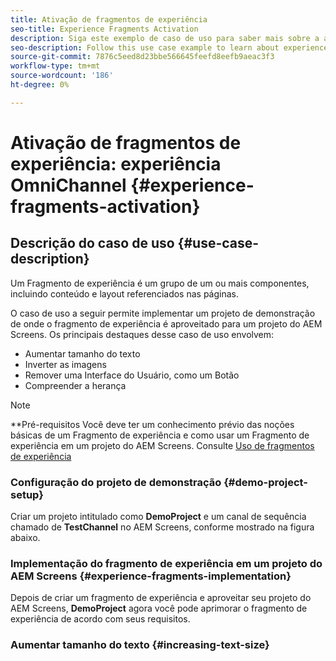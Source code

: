 ```yaml
---
title: Ativação de fragmentos de experiência
seo-title: Experience Fragments Activation
description: Siga este exemplo de caso de uso para saber mais sobre a ativação de fragmentos de experiência.
seo-description: Follow this use case example to learn about experience fragments activation.
source-git-commit: 7876c5eed8d23bbe566645feefd8eefb9aeac3f3
workflow-type: tm+mt
source-wordcount: '186'
ht-degree: 0%

---
```



# Ativação de fragmentos de experiência: experiência OmniChannel {#experience-fragments-activation}

## Descrição do caso de uso {#use-case-description}

Um Fragmento de experiência é um grupo de um ou mais componentes, incluindo conteúdo e layout referenciados nas páginas.

O caso de uso a seguir permite implementar um projeto de demonstração de onde o fragmento de experiência é aproveitado para um projeto do AEM Screens. Os principais destaques desse caso de uso envolvem:

* Aumentar tamanho do texto
* Inverter as imagens
* Remover uma Interface do Usuário, como um Botão
* Compreender a herança

>[!NOTE]
>**Pré-requisitos
>Você deve ter um conhecimento prévio das noções básicas de um Fragmento de experiência e como usar um Fragmento de experiência em um projeto do AEM Screens. Consulte [Uso de fragmentos de experiência](/help/user-guide/experience-fragments-in-screens.md)

### Configuração do projeto de demonstração {#demo-project-setup}

Criar um projeto intitulado como **DemoProject** e um canal de sequência chamado de **TestChannel** no AEM Screens, conforme mostrado na figura abaixo.

### Implementação do fragmento de experiência em um projeto do AEM Screens {#experience-fragments-implementation}

Depois de criar um fragmento de experiência e aproveitar seu projeto do AEM Screens, **DemoProject** agora você pode aprimorar o fragmento de experiência de acordo com seus requisitos.

### Aumentar tamanho do texto {#increasing-text-size}






